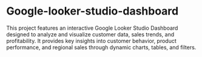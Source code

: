 # Google-looker-studio-dashboard
This project features an interactive Google Looker Studio Dashboard designed to analyze and visualize customer data, sales trends, and profitability. It provides key insights into customer behavior, product performance, and regional sales through dynamic charts, tables, and filters. 
